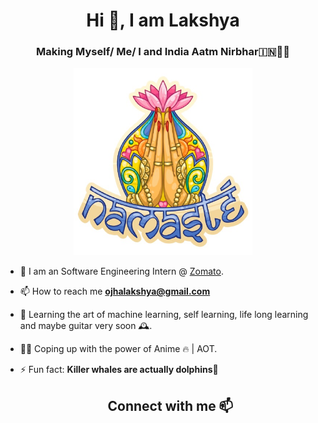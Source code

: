 <h1 align='center'>Hi 👋, I am Lakshya</h1>
<h3 align='center'>Making Myself/ Me/ I and India Aatm Nirbhar🇮🇳💪🏻</h3>

<p align="center"><img src=https://github.com/ojhalakshya/kartikdutt18/blob/master/565-5651738_namaste-namaste-symbol-clipart-removebg-preview.jpg?raw=true height='300' weight='300'></p>


- 🔭  I am an Software Engineering Intern @ [Zomato](https://www.zomato.com).

- 📫 How to reach me **ojhalakshya@gmail.com**

- 🌱 Learning the art of machine learning, self learning, life long learning and maybe guitar very soon 🕰.

- 💪🏻 Coping up with the power of Anime 🔥 | AOT.

- ⚡ Fun fact: **Killer whales are actually dolphins**🦈</p><h2 align='center'>Connect with me  📫 </h2>
